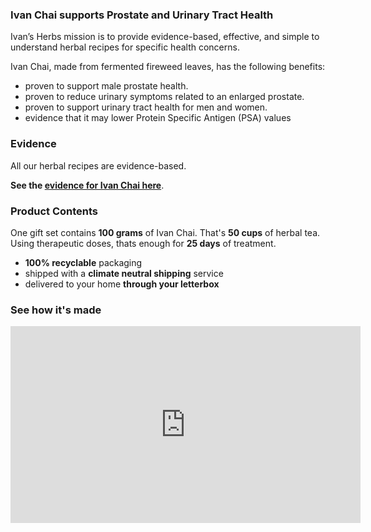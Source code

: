 ### Ivan Chai supports Prostate and Urinary Tract Health

Ivan’s Herbs mission is to provide evidence-based, effective, and simple to understand herbal recipes for specific health concerns.

Ivan Chai, made from fermented fireweed leaves, has the following benefits:

* proven to support male prostate health.
* proven to reduce urinary symptoms related to an enlarged prostate.
* proven to support urinary tract health for men and women.
* evidence that it may lower Protein Specific Antigen (PSA) values

### Evidence

All our herbal recipes are evidence-based.

**See the [evidence for Ivan Chai here](/pages/fireweed-ivan-chai-treats-enlarged-prostate-bph-and-may-lowers-psa)**.

### Product Contents

One gift set contains **100 grams** of Ivan Chai. That's **50 cups** of herbal tea. Using therapeutic doses, thats enough for **25 days** of treatment.

* **100% recyclable** packaging
* shipped with a **climate neutral shipping** service
* delivered to your home **through your letterbox**

### See how it's made

<iframe width='560' height='315' src='https:\/\/www.youtube.com\/embed\/op2BjUHk06s' frameborder='0' allow='accelerometer; autoplay; encrypted-media; gyroscope; picture-in-picture' allowfullscreen=''><\/iframe>
